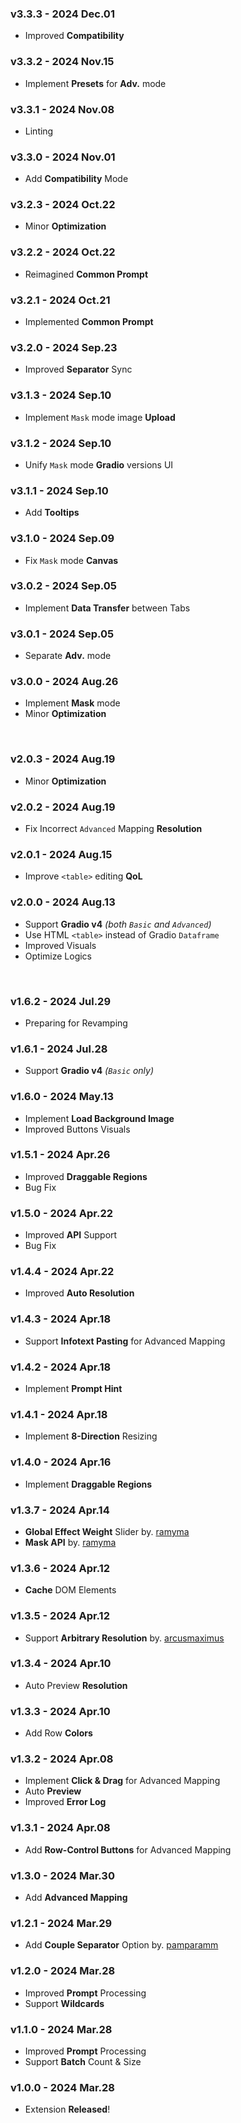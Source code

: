 ### v3.3.3 - 2024 Dec.01
- Improved **Compatibility**

### v3.3.2 - 2024 Nov.15
- Implement **Presets** for **Adv.** mode

### v3.3.1 - 2024 Nov.08
- Linting

### v3.3.0 - 2024 Nov.01
- Add **Compatibility** Mode

### v3.2.3 - 2024 Oct.22
- Minor **Optimization**

### v3.2.2 - 2024 Oct.22
- Reimagined **Common Prompt**

### v3.2.1 - 2024 Oct.21
- Implemented **Common Prompt**

### v3.2.0 - 2024 Sep.23
- Improved **Separator** Sync

### v3.1.3 - 2024 Sep.10
- Implement `Mask` mode image **Upload**

### v3.1.2 - 2024 Sep.10
- Unify `Mask` mode **Gradio** versions UI

### v3.1.1 - 2024 Sep.10
- Add **Tooltips**

### v3.1.0 - 2024 Sep.09
- Fix `Mask` mode **Canvas**

### v3.0.2 - 2024 Sep.05
- Implement **Data Transfer** between Tabs

### v3.0.1 - 2024 Sep.05
- Separate **Adv.** mode

### v3.0.0 - 2024 Aug.26
- Implement **Mask** mode
- Minor **Optimization**

<br>

### v2.0.3 - 2024 Aug.19
- Minor **Optimization**

### v2.0.2 - 2024 Aug.19
- Fix Incorrect `Advanced` Mapping **Resolution**

### v2.0.1 - 2024 Aug.15
- Improve `<table>` editing **QoL**

### v2.0.0 - 2024 Aug.13
- Support **Gradio v4** *(both `Basic` and `Advanced`)*
- Use HTML `<table>` instead of Gradio `Dataframe`
- Improved Visuals
- Optimize Logics

<br>

### v1.6.2 - 2024 Jul.29
- Preparing for Revamping

### v1.6.1 - 2024 Jul.28
- Support **Gradio v4** *(`Basic` only)*

### v1.6.0 - 2024 May.13
- Implement **Load Background Image**
- Improved Buttons Visuals

### v1.5.1 - 2024 Apr.26
- Improved **Draggable Regions**
- Bug Fix

### v1.5.0 - 2024 Apr.22
- Improved **API** Support
- Bug Fix

### v1.4.4 - 2024 Apr.22
- Improved **Auto Resolution**

### v1.4.3 - 2024 Apr.18
- Support **Infotext Pasting** for Advanced Mapping

### v1.4.2 - 2024 Apr.18
- Implement **Prompt Hint**

### v1.4.1 - 2024 Apr.18
- Implement **8-Direction** Resizing

### v1.4.0 - 2024 Apr.16
- Implement **Draggable Regions**

### v1.3.7 - 2024 Apr.14
- **Global Effect Weight** Slider by. <ins>ramyma</ins>
- **Mask API** by. <ins>ramyma</ins>

### v1.3.6 - 2024 Apr.12
- **Cache** DOM Elements

### v1.3.5 - 2024 Apr.12
- Support **Arbitrary Resolution** by. <ins>arcusmaximus</ins>

### v1.3.4 - 2024 Apr.10
- Auto Preview **Resolution**

### v1.3.3 - 2024 Apr.10
- Add Row **Colors**

### v1.3.2 - 2024 Apr.08
- Implement **Click & Drag** for Advanced Mapping
- Auto **Preview**
- Improved **Error Log**

### v1.3.1 - 2024 Apr.08
- Add **Row-Control Buttons** for Advanced Mapping

### v1.3.0 - 2024 Mar.30
- Add **Advanced Mapping**

### v1.2.1 - 2024 Mar.29
- Add **Couple Separator** Option by. <ins>pamparamm</ins>

### v1.2.0 - 2024 Mar.28
- Improved **Prompt** Processing
- Support **Wildcards**

### v1.1.0 - 2024 Mar.28
- Improved **Prompt** Processing
- Support **Batch** Count & Size

### v1.0.0 - 2024 Mar.28
- Extension **Released**!
